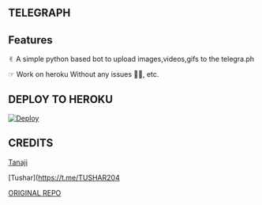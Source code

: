 ## TELEGRAPH

## Features 
✌︎ A simple python based bot to upload images,videos,gifs to the telegra.ph


☞︎︎︎ Work on heroku Without any issues 🥲🥲, etc.

## DEPLOY TO HEROKU

[![Deploy](https://www.herokucdn.com/deploy/button.svg)](https://heroku.com/deploy?template=https://github.com/TEAM-LOVELY/TELEGRAPH)

## CREDITS 
[Tanaji](https://t.me/AQUAMAN_XD)

[Tushar](https://t.me/TUSHAR204

[ORIGINAL REPO](https://github.com/Benchamxd/Telegraph-Uploader)

